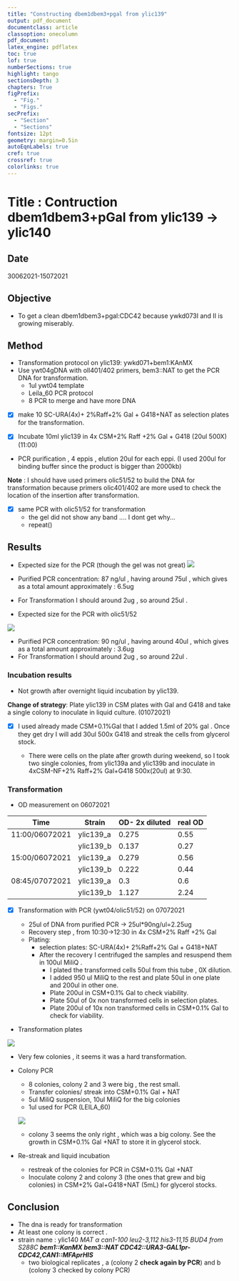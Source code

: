 ```yaml
---
title: "Constructing dbem1dbem3+pgal from ylic139"
output: pdf_document
documentclass: article
classoption: onecolumn
pdf_document:
latex_engine: pdflatex
toc: true
lof: true
numberSections: true
highlight: tango
sectionsDepth: 3
chapters: True
figPrefix:
  - "Fig."
  - "Figs."
secPrefix:
  - "Section"
  - "Sections"
fontsize: 12pt
geometry: margin=0.5in
autoEqnLabels: true
cref: true
crossref: true
colorlinks: true
---
```


# Title : Contruction dbem1dbem3+pGal from ylic139 -> ylic140

## Date

30062021-15072021


## Objective

- To get a clean dbem1dbem3+pgal:CDC42 because ywkd073I and II is growing miserably.

## Method

- Transformation protocol on ylic139: ywkd071+bem1:KAnMX 
- Use ywt04gDNA with oll401/402 primers, bem3::NAT to get the PCR DNA for transformation. 
  - 1ul ywt04 template
  - Leila_60 PCR protocol
  - 8 PCR to merge and have more DNA

- [x] make 10 SC-URA(4x)+ 2%Raff+2% Gal + G418+NAT as selection plates for the transformation.  

- [x] Incubate 10ml ylic139 in 4x CSM+2% Raff +2% Gal + G418 (20ul 500X) (11:00)

- PCR purification , 4 eppis , elution 20ul for each eppi. (I used 200ul for binding buffer since the product is bigger than 2000kb)

**Note** : I should have used primers olic51/52 to build the DNA for transformation because primers olic401/402 are more used to check the location of the insertion after transformation. 

- [x] same PCR with olic51/52 for transformation 
  - the gel did not show any band .... I dont get why...
  - repeat() 


## Results

- Expected size for the PCR (though the gel was not great)
![](../Images/30062021_ywt04_oll401_402_pcr.png)

- Purified PCR concentration: 87 ng/ul , having around 75ul , which gives as a total amount approximately : 6.5ug 
- For Transformation I should around 2ug , so around 25ul .

- Expected size for the PCR with olic51/52

![](../Images/01072021_ywt04_olic51_52_pcr.png)

- Purified PCR concentration: 90 ng/ul , having around 40ul , which gives as a total amount approximately : 3.6ug 
- For Transformation I should around 2ug , so around 22ul .

### Incubation results

- Not growth after overnight liquid incubation by ylic139. 

**Change of strategy**: Plate ylic139 in CSM plates with Gal and G418 and take a single colony to inoculate in liquid culture. (01072021)

- [x] I used already made CSM+0.1%Gal that I added 1.5ml of 20% gal . Once they get dry I will add 30ul 500x G418 and streak the cells from glycerol stock. 

  - There were cells on the plate after growth during weekend, so I took two single colonies, from ylic139a and ylic139b and inoculate in 4xCSM-NF+2% Raff+2% Gal+G418 500x(20ul) at 9:30.

### Transformation

- OD measurement on 06072021

| Time           | Strain    | OD- 2x diluted | real OD |
|----------------|-----------|----------------|---------|
| 11:00/06072021 | ylic139_a | 0.275          | 0.55    |
|                | ylic139_b | 0.137          | 0.27    |
| 15:00/06072021 | ylic139_a | 0.279          | 0.56    |
|                | ylic139_b | 0.222          | 0.44    |
| 08:45/07072021 | ylic139_a | 0.3            | 0.6     |
|                | ylic139_b | 1.127          | 2.24    |

- [x] Transformation with PCR (ywt04/olic51/52) on 07072021

  - 25ul of DNA from purified PCR -> 25ul*90ng/ul=2.25ug
  - Recovery step , from 10:30->12:30 in 4x CSM+2% Raff +2% Gal
  - Plating:
    - selection plates: SC-URA(4x)+ 2%Raff+2% Gal + G418+NAT
    - After the recovery I centrifuged the samples and resuspend them in 100ul MiliQ .
      - I plated the transformed cells 50ul from this tube , 0X dilution.
      - I added 950 ul MiliQ to the rest and plate 50ul in one plate and 200ul in other one.
      - Plate 200ul in CSM+0.1% Gal to check viability. 
      - Plate 50ul of 0x non transformed cells in selection plates.
      - Plate 200ul of 10x non transformed cells in CSM+0.1% Gal to check for viability. 

- Transformation plates

![](../Images/12072021-all-plates.jpg)

  - Very few colonies , it seems it was a hard transformation. 
- Colony PCR

  - 8 colonies, colony 2 and 3 were big , the rest small.
  - Transfer colonies/ streak into CSM+0.1% Gal + NAT 
  - 5ul MiliQ suspension, 10ul MiliQ for the big colonies
  - 1ul used for PCR (LEILA_60)

  ![](../Images/12072021-colony-pcr-one-succesful-colony.png)

  - colony 3 seems the only right , which was a big colony. See the growth in CSM+0.1% Gal +NAT to store it in glycerol stock. 

- Re-streak and liquid incubation
  - restreak of the colonies for PCR in CSM+0.1% Gal +NAT
  - Inoculate colony 2 and colony 3 (the ones that grew and big colonies) in CSM+2% Gal+G418+NAT (5mL) for glycerol stocks. 
  
## Conclusion

- The dna is ready for transformation 
- At least one colony is correct . 
- strain name : ylic140 *MAT $\alpha$ can1-100 leu2-3,112 his3-11,15 BUD4 from S288C  **bem1::KanMX bem3::NAT CDC42::URA3-GAL1pr-CDC42,CAN1::MFAprHIS*** 
  - two biological replicates , a (colony 2 **check again by PCR**) and b (colony 3 checked by colony PCR)
